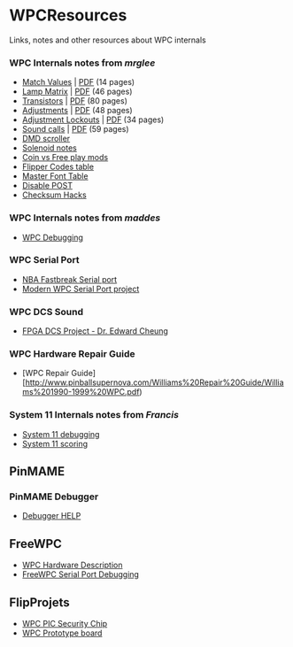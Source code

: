 # WPCResources
Links, notes and other resources about WPC internals

### WPC Internals notes from *mrglee*
* [Match Values](http://pinhacks.com/showthread.php?tid=112) | [PDF](http://pinhacks.com/attachment.php?aid=89) (14 pages)
* [Lamp Matrix](http://pinhacks.com/showthread.php?tid=91) | [PDF](http://pinhacks.com/attachment.php?aid=73) (46 pages)
* [Transistors](http://pinhacks.com/showthread.php?tid=93) | [PDF](http://pinhacks.com/attachment.php?aid=75) (80 pages)
* [Adjustments](http://pinhacks.com/showthread.php?tid=92) | [PDF](http://pinhacks.com/attachment.php?aid=74) (48 pages)
* [Adjustment Lockouts](http://pinhacks.com/showthread.php?tid=111) | [PDF](http://pinhacks.com/attachment.php?aid=88) (34 pages)
* [Sound calls](http://pinhacks.com/showthread.php?tid=8) | [PDF](http://pinhacks.com/attachment.php?aid=81)  (59 pages)
* [DMD scroller](http://pinhacks.com/showthread.php?tid=77)
* [Solenoid notes](http://pinhacks.com/showthread.php?tid=76)
* [Coin vs Free play mods](http://pinhacks.com/showthread.php?tid=16)
* [Flipper Codes table](http://pinhacks.com/showthread.php?tid=52)
* [Master Font Table](http://pinhacks.com/showthread.php?tid=23)
* [Disable POST](http://pinhacks.com/showthread.php?tid=2)
* [Checksum Hacks](http://pinhacks.com/showthread.php?tid=10)

### WPC Internals notes from *maddes*
* [WPC Debugging](https://www.maddes.net/pinball/wpc_debugging.htm)

### WPC Serial Port
* [NBA Fastbreak Serial port](https://pinside.com/pinball/forum/topic/nba-fastbreak)
* [Modern WPC Serial Port project](http://pinball-mods.com/blogs/?p=278)

### WPC DCS Sound
* [FPGA DCS Project - Dr. Edward Cheung](http://www.edcheung.com/album/album07/Pinball/wpc_sound.htm)

### WPC Hardware Repair Guide
* [WPC Repair Guide][http://www.pinballsupernova.com/Williams%20Repair%20Guide/Williams%201990-1999%20WPC.pdf)
### System 11 Internals notes from *Francis*
* [System 11 debugging](http://pinhacks.com/showthread.php?tid=80)
* [System 11 scoring](http://pinhacks.com/showthread.php?tid=82)

## PinMAME
### PinMAME Debugger 
* [Debugger HELP](PinMAME/pinmame-debugger-help.md)

## FreeWPC
* [WPC Hardware Description](http://bcd.github.io/freewpc/The-WPC-Hardware.html#The-WPC-Hardware)
* [FreeWPC Serial Port Debugging](http://bcd.github.io/freewpc/Debugging.html)

## FlipProjets
* [WPC PIC Security Chip](https://www.flipprojets.fr/SecurityChip_EN.php)
* [WPC Prototype board](https://pinside.com/pinball/forum/topic/wpc-95-cpu-prototype-board)


